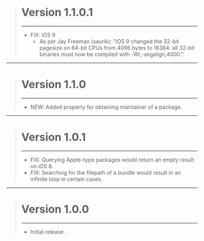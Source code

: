 > # Version 1.1.0.1
> - - -
> * FIX: iOS 9
>     * As per Jay Freeman (saurik): "iOS 9 changed the 32-bit pagesize on 64-bit CPUs from 4096 bytes to 16384: all 32-bit binaries must now be compiled with -Wl,-segalign,4000.".

- - -

> # Version 1.1.0
> - - -
> * NEW: Added property for obtaining maintainer of a package.

- - -

> # Version 1.0.1
> - - -
> * FIX: Querying Apple-type packages would return an empty result on iOS 8.
> * FIX: Searching for the filepath of a bundle would result in an infinite loop in certain cases.

- - -

> # Version 1.0.0
> - - -
> * Initial release.
